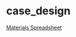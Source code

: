 # case_design

[Materials Spreadsheet](https://docs.google.com/spreadsheets/d/1BQSe4LSU1jAgRDrGNKo0JbHz0ej0PQWQ6lqQEusbqys/edit?usp=sharing)
